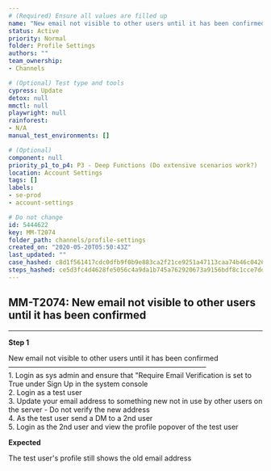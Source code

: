 ```yaml
---
# (Required) Ensure all values are filled up
name: "New email not visible to other users until it has been confirmed"
status: Active
priority: Normal
folder: Profile Settings
authors: ""
team_ownership: 
- Channels

# (Optional) Test type and tools
cypress: Update
detox: null
mmctl: null
playwright: null
rainforest: 
- N/A
manual_test_environments: []

# (Optional)
component: null
priority_p1_to_p4: P3 - Deep Functions (Do extensive scenarios work?)
location: Account Settings
tags: []
labels: 
- se-prod
- account-settings

# Do not change
id: 5444622
key: MM-T2074
folder_path: channels/profile-settings
created_on: "2020-05-20T05:50:43Z"
last_updated: ""
case_hashed: c8d1f561417cdc0dfb9f0b9e883ca2f21ce9251a47113caa74b46c0426c8a79585a21d75106ad31f8bbb087faa59b44f
steps_hashed: ce5d3fc4d4628fe5056c4a9da1b745a762920673a9156bdf8c1cce7ddeffa1f687ee9cb7a8a9e42be62561f2c4cd9ffd
---
```


## MM-T2074: New email not visible to other users until it has been confirmed

---

**Step 1**

New email not visible to other users until it has been confirmed\
————————————————————————————\
1\. Login as sys admin and ensure that "Require Email Verification is set to True under Sign Up in the system console\
2\. Login as a test user\
3\. Update your email address to something new not in use by other users on the server - Do not verify the new address\
4\. As the test user send a DM to a 2nd user\
5\. Login as the 2nd user and view the profile popover of the test user

**Expected**

The test user's profile still shows the old email address
